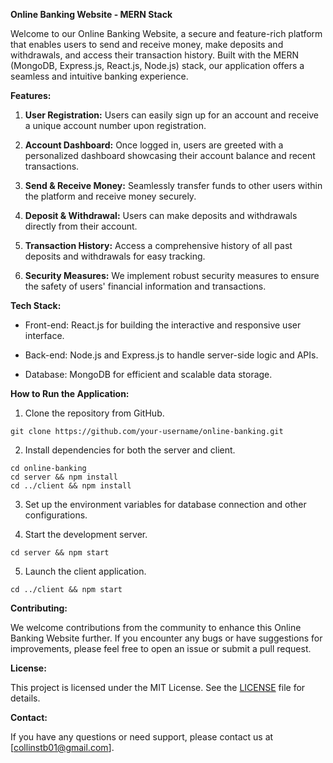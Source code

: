 **Online Banking Website - MERN Stack**

Welcome to our Online Banking Website, a secure and feature-rich platform that enables users to send and receive money, make deposits and withdrawals, and access their transaction history. Built with the MERN (MongoDB, Express.js, React.js, Node.js) stack, our application offers a seamless and intuitive banking experience.

**Features:**

1. **User Registration:** Users can easily sign up for an account and receive a unique account number upon registration.

2. **Account Dashboard:** Once logged in, users are greeted with a personalized dashboard showcasing their account balance and recent transactions.

3. **Send & Receive Money:** Seamlessly transfer funds to other users within the platform and receive money securely.

4. **Deposit & Withdrawal:** Users can make deposits and withdrawals directly from their account.

5. **Transaction History:** Access a comprehensive history of all past deposits and withdrawals for easy tracking.

6. **Security Measures:** We implement robust security measures to ensure the safety of users' financial information and transactions.

**Tech Stack:**

- Front-end: React.js for building the interactive and responsive user interface.

- Back-end: Node.js and Express.js to handle server-side logic and APIs.

- Database: MongoDB for efficient and scalable data storage.

**How to Run the Application:**

1. Clone the repository from GitHub.
```
git clone https://github.com/your-username/online-banking.git
```

2. Install dependencies for both the server and client.
```
cd online-banking
cd server && npm install
cd ../client && npm install
```

3. Set up the environment variables for database connection and other configurations.

4. Start the development server.
```
cd server && npm start
```

5. Launch the client application.
```
cd ../client && npm start
```

**Contributing:**

We welcome contributions from the community to enhance this Online Banking Website further. If you encounter any bugs or have suggestions for improvements, please feel free to open an issue or submit a pull request.

**License:**

This project is licensed under the MIT License. See the [LICENSE](link-to-license-file) file for details.

**Contact:**

If you have any questions or need support, please contact us at [collinstb01@gmail.com].

